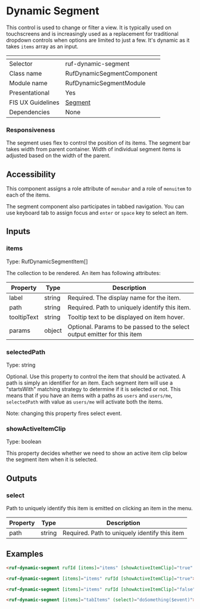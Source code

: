 # Dynamic Segment

This control is used to change or filter a view. It is typically used on touchscreens and is increasingly used as a replacement for traditional dropdown controls when options are limited to just a few. It's dynamic as it takes `items` array as an input.

[]()                 | []()
-------------------- | --------------------
Selector             | ruf-dynamic-segment
Class name           | RufDynamicSegmentComponent
Module name          | RufDynamicSegmentModule
Presentational       | Yes
FIS UX Guidelines    | [Segment](https://ux.fisglobal.com/ux/menutouch.html#/segment)
Dependencies         | None

### Responsiveness

The segment uses flex to control the position of its items. The segment bar takes width from parent container. Width of individual segment items is adjusted based on the width of the parent.

## Accessibility

This component assigns a role attribute of `menubar` and a role of `menuitem` to each of the items.

The segment component also participates in tabbed navigation. You can use keyboard tab to assign focus and `enter` or `space` key to select an item.

## Inputs

### items

Type: RufDynamicSegmentItem[]

The collection to be rendered. An item has following attributes:

| Property | Type | Description |
| ---- | ---- | ----------- |
| label | string | Required. The display name for the item. |
| path | string | Required. Path to uniquely identify this item. | 
| tooltipText | string | Tooltip text to be displayed on item hover. |
| params | object | Optional. Params to be passed to the select output emitter for this item |

### selectedPath

Type: string

Optional. Use this property to control the item that should be activated. 
A path is simply an identifier for an item. Each segment item will use a "startsWith" matching strategy to determine if it is selected or not.
This means that if you have an items with a paths as `users` and `users/me`, `selectedPath` with value as `users/me` will activate both the items.

Note: changing this property fires select event.

### showActiveItemClip

Type: boolean

This property decides whether we need to show an active item clip below the segment item when it is selected.

## Outputs

### select

Path to uniquely identify this item is emitted on clicking an item in the menu. 

| Property | Type | Description |
| ---- | ---- | ----------- |
| path | string | Required. Path to uniquely identify this item | 

## Examples

```html
<ruf-dynamic-segment rufId [items]="items" [showActiveItemClip]="true" [selectedPath]="selectedItem.path"></ruf-dynamic-segment>
```

```html
<ruf-dynamic-segment [items]="items" rufId [showActiveItemClip]="true"></ruf-dynamic-segment>
```

```html
<ruf-dynamic-segment [items]="items" rufId [showActiveItemClip]="false"></ruf-dynamic-segment>
```

```html
<ruf-dynamic-segment [items]="tabItems" (select)="doSomething($event)"></ruf-dynamic-segment>
``` 
